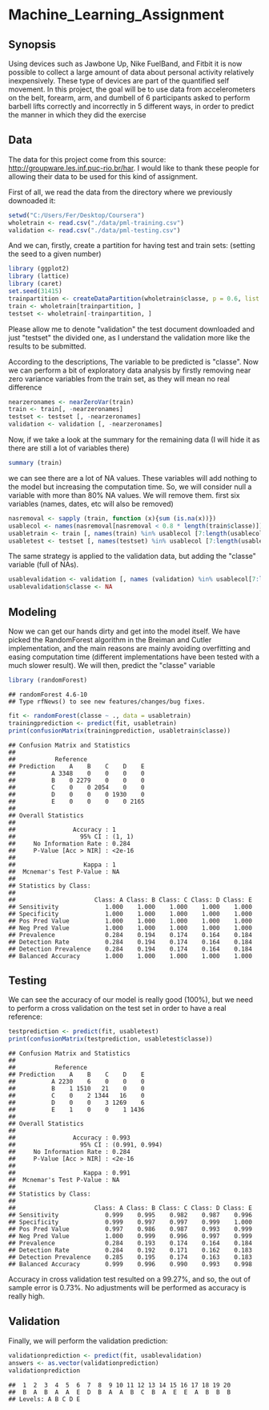 # Machine_Learning_Assignment

Synopsis
-----------
   
Using devices such as Jawbone Up, Nike FuelBand, and Fitbit it is now possible
to collect a large amount of data about personal activity relatively inexpensively.
These type of devices are part of the quantified self movement. In this project,
the goal will be to use data from accelerometers on the belt, forearm, arm, and dumbell of 6
participants asked to perform barbell lifts correctly and incorrectly in 5 different ways,
in order to predict the manner in which they did the exercise


Data
------------
   
The data for this project come from this source: http://groupware.les.inf.puc-rio.br/har.
I would like to thank these people for allowing their data to be used for this kind of assignment.

First of all, we read the data from the directory where we previously downoaded it:


```r
setwd("C:/Users/Fer/Desktop/Coursera")
wholetrain <- read.csv("./data/pml-training.csv")
validation <- read.csv("./data/pml-testing.csv")
```

And we can, firstly, create a partition for having test and train sets:
(setting the seed to a given number)


```r
library (ggplot2)
library (lattice)
library (caret)
set.seed(31415)
trainpartition <- createDataPartition(wholetrain$classe, p = 0.6, list = FALSE)
train <- wholetrain[trainpartition, ]
testset <- wholetrain[-trainpartition, ]
```

Please allow me to denote "validation" the test document downloaded and just
"testset" the divided one, as I understand the validation more like the results
to be submitted.

According to the descriptions, The variable to be predicted is "classe".
Now we can perform a bit of exploratory data analysis by firstly removing near
zero variance variables from the train set, as they will mean no real difference


```r
nearzeronames <- nearZeroVar(train)
train <- train[, -nearzeronames]
testset <- testset [, -nearzeronames]
validation <- validation [, -nearzeronames]
```

Now, if we take a look at the summary for the remaining data (I will hide it as
there are still a lot of variables there)


```r
summary (train)
```

we can see there are a lot of NA values. These variables will add nothing to the
model but increasing the computation time. So, we will consider null a variable
with more than 80% NA values. We will remove them. first six variables (names, 
dates, etc will also be removed)


```r
nasremoval <- sapply (train, function (x){sum (is.na(x))})
usablecol <- names(nasremoval[nasremoval < 0.8 * length(train$classe)])
usabletrain <- train [, names(train) %in% usablecol [7:length(usablecol)]]
usabletest <- testset [, names(testset) %in% usablecol [7:length(usablecol)]]
```

The same strategy is applied to the validation data, but adding the "classe" 
variable (full of NAs).


```r
usablevalidation <- validation [, names (validation) %in% usablecol[7:length(usablecol)]]
usablevalidation$classe <- NA
```


Modeling
------------
   
Now we can get our hands dirty and get into the model itself. We have picked the
RandomForest algorithm in the Breiman and Cutler implementation, and the main
reasons are mainly avoiding overfitting and easing computation time (different
implementations have been tested with a much slower result). We will then, predict
the "classe" variable



```r
library (randomForest)
```

```
## randomForest 4.6-10
## Type rfNews() to see new features/changes/bug fixes.
```

```r
fit <- randomForest(classe ~ ., data = usabletrain)
trainingprediction <- predict(fit, usabletrain)
print(confusionMatrix(trainingprediction, usabletrain$classe))
```

```
## Confusion Matrix and Statistics
## 
##           Reference
## Prediction    A    B    C    D    E
##          A 3348    0    0    0    0
##          B    0 2279    0    0    0
##          C    0    0 2054    0    0
##          D    0    0    0 1930    0
##          E    0    0    0    0 2165
## 
## Overall Statistics
##                                 
##                Accuracy : 1     
##                  95% CI : (1, 1)
##     No Information Rate : 0.284 
##     P-Value [Acc > NIR] : <2e-16
##                                 
##                   Kappa : 1     
##  Mcnemar's Test P-Value : NA    
## 
## Statistics by Class:
## 
##                      Class: A Class: B Class: C Class: D Class: E
## Sensitivity             1.000    1.000    1.000    1.000    1.000
## Specificity             1.000    1.000    1.000    1.000    1.000
## Pos Pred Value          1.000    1.000    1.000    1.000    1.000
## Neg Pred Value          1.000    1.000    1.000    1.000    1.000
## Prevalence              0.284    0.194    0.174    0.164    0.184
## Detection Rate          0.284    0.194    0.174    0.164    0.184
## Detection Prevalence    0.284    0.194    0.174    0.164    0.184
## Balanced Accuracy       1.000    1.000    1.000    1.000    1.000
```

Testing
---------
   
We can see the accuracy of our model is really good (100%), but we need to perform a
cross validation on the test set in order to have a real reference:


```r
testprediction <- predict(fit, usabletest)
print(confusionMatrix(testprediction, usabletest$classe))
```

```
## Confusion Matrix and Statistics
## 
##           Reference
## Prediction    A    B    C    D    E
##          A 2230    6    0    0    0
##          B    1 1510   21    0    0
##          C    0    2 1344   16    0
##          D    0    0    3 1269    6
##          E    1    0    0    1 1436
## 
## Overall Statistics
##                                         
##                Accuracy : 0.993         
##                  95% CI : (0.991, 0.994)
##     No Information Rate : 0.284         
##     P-Value [Acc > NIR] : <2e-16        
##                                         
##                   Kappa : 0.991         
##  Mcnemar's Test P-Value : NA            
## 
## Statistics by Class:
## 
##                      Class: A Class: B Class: C Class: D Class: E
## Sensitivity             0.999    0.995    0.982    0.987    0.996
## Specificity             0.999    0.997    0.997    0.999    1.000
## Pos Pred Value          0.997    0.986    0.987    0.993    0.999
## Neg Pred Value          1.000    0.999    0.996    0.997    0.999
## Prevalence              0.284    0.193    0.174    0.164    0.184
## Detection Rate          0.284    0.192    0.171    0.162    0.183
## Detection Prevalence    0.285    0.195    0.174    0.163    0.183
## Balanced Accuracy       0.999    0.996    0.990    0.993    0.998
```


Accuracy in cross validation test resulted on a 99.27%, and so, the out of sample
error is 0.73%. No adjustments will be performed as accuracy is really high.

Validation
-----------

Finally, we will perform the validation prediction:
   

```r
validationprediction <- predict(fit, usablevalidation)
answers <- as.vector(validationprediction)
validationprediction
```

```
##  1  2  3  4  5  6  7  8  9 10 11 12 13 14 15 16 17 18 19 20 
##  B  A  B  A  A  E  D  B  A  A  B  C  B  A  E  E  A  B  B  B 
## Levels: A B C D E
```


